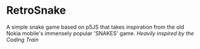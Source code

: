 # RetroSnake
A simple snake game based on p5JS that takes inspiration from the old Nokia mobile's immensely popular 'SNAKES' game.
_Heavily inspired by the Coding Train_
